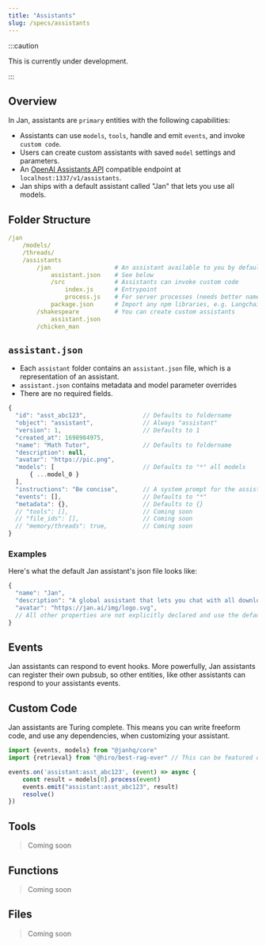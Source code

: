 ```yaml
---
title: "Assistants"
slug: /specs/assistants
---
```


:::caution

This is currently under development.

:::

## Overview

In Jan, assistants are `primary` entities with the following capabilities:

- Assistants can use `models`, `tools`, handle and emit `events`, and invoke `custom code`.
- Users can create custom assistants with saved `model` settings and parameters.
- An [OpenAI Assistants API](https://platform.openai.com/docs/api-reference/assistants) compatible endpoint at `localhost:1337/v1/assistants`.
- Jan ships with a default assistant called "Jan" that lets you use all models.

## Folder Structure

```yaml
/jan
    /models/
    /threads/
    /assistants
        /jan                  # An assistant available to you by default
            assistant.json    # See below
            /src              # Assistants can invoke custom code
                index.js      # Entrypoint
                process.js    # For server processes (needs better name)
            package.json      # Import any npm libraries, e.g. Langchain, Llamaindex
        /shakespeare          # You can create custom assistants
            assistant.json
        /chicken_man
```

## `assistant.json`

- Each `assistant` folder contains an `assistant.json` file, which is a representation of an assistant.
- `assistant.json` contains metadata and model parameter overrides
- There are no required fields.

```js
{
  "id": "asst_abc123",                // Defaults to foldername
  "object": "assistant",              // Always "assistant"
  "version": 1,                       // Defaults to 1
  "created_at": 1698984975,
  "name": "Math Tutor",               // Defaults to foldername
  "description": null,
  "avatar": "https://pic.png",
  "models": [                         // Defaults to "*" all models
      { ...model_0 }
  ],
  "instructions": "Be concise",       // A system prompt for the assistant
  "events": [],                       // Defaults to "*"
  "metadata": {},                     // Defaults to {}
  // "tools": [],                     // Coming soon
  // "file_ids": [],                  // Coming soon
  // "memory/threads": true,          // Coming soon
}
```

### Examples

Here's what the default Jan assistant's json file looks like:

```js
{
  "name": "Jan",
  "description": "A global assistant that lets you chat with all downloaded models",
  "avatar": "https://jan.ai/img/logo.svg",
  // All other properties are not explicitly declared and use the default values (see above).
}
```

## Events

Jan assistants can respond to event hooks. More powerfully, Jan assistants can register their own pubsub, so other entities, like other assistants can respond to your assistants events.

## Custom Code

Jan assistants are Turing complete. This means you can write freeform code, and use any dependencies, when customizing your assistant.

```typescript
import {events, models} from "@janhq/core"
import {retrieval} from "@hiro/best-rag-ever" // This can be featured on Jan hub but install from npm

events.on('assistant:asst_abc123', (event) => async {
    const result = models[0].process(event)
    events.emit("assistant:asst_abc123", result)
    resolve()
})
```

## Tools

> Coming soon

## Functions

> Coming soon

## Files

> Coming soon
